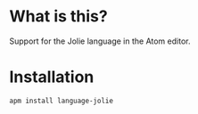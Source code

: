 # What is this?
Support for the Jolie language in the Atom editor.

# Installation

    apm install language-jolie
